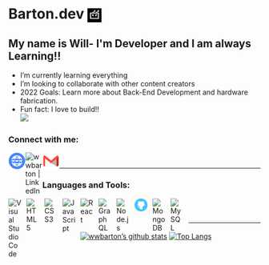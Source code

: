 # Barton.dev <img align="center" src='./assets/jpeg/Robart.jpeg' alt="web" width="28px"/>

## My name is Will- I'm Developer and I am always Learning!!

- I’m currently learning everything
- I’m looking to collaborate with other content creators
- 2022 Goals: Learn more about Back-End Development and hardware fabrication.
- Fun fact: I love to build!!
  <br/>
  ![](https://komarev.com/ghpvc/?username=wwbarton&style=flat-square)

### Connect with me:

<a href="https://wwbarton.github.io/Barton-Portfolio/" target="_blank"> <img align="left" src="./assets/png/web-blue.png" alt="wwbarton website" width="34px"/></a>
<a href="https://www.linkedin.com/in/wwbarton/" target="_blank"><img align="left" src="https://raw.githubusercontent.com/yushi1007/yushi1007/main/images/linkedin.svg" alt="wwbarton | LinkedIn" width="34px"/></a>
<a href="mailto:wwalt.barton@gmail.com"><img align="left" src='./assets/png/old-Gmail-icon.png' alt="web" width="34px"/></a>
<br/>

---

### Languages and Tools:

<img align="left" alt="Visual Studio Code" width="26px" src="https://cdn.jsdelivr.net/gh/devicons/devicon/icons/vscode/vscode-original.svg" target='none' style="padding-right:10px;" />
<img align="left" alt="HTML5" width="26px" src="https://cdn.jsdelivr.net/gh/devicons/devicon/icons/html5/html5-original.svg" target='none' style="padding-right:10px;" />
<img align="left" alt="CSS3" width="26px" src="https://cdn.jsdelivr.net/gh/devicons/devicon/icons/css3/css3-original.svg" target='none' style="padding-right:10px;" />
<img align="left" alt="JavaScript" width="26px" src="https://cdn.jsdelivr.net/gh/devicons/devicon/icons/javascript/javascript-original.svg" target='none' style="padding-right:10px;" />
<img align="left" alt="React" width="26px" src="https://cdn.jsdelivr.net/gh/devicons/devicon/icons/react/react-original.svg" target='none' style="padding-right:10px;" />
<img align="left" alt="GraphQL" width="26px" src="https://cdn.jsdelivr.net/gh/devicons/devicon/icons/graphql/graphql-plain.svg" target='none' style="padding-right:10px;" />
<img align="left" alt="Node.js" width="26px" src="https://cdn.jsdelivr.net/gh/devicons/devicon/icons/nodejs/nodejs-original.svg" target='none' style="padding-right:10px;" />
<img align="left" alt="Git" width="26px" src="./assets/png/gh.png"  target='none' style="padding-right:10px;" />
<img align="left" alt="MongoDB" width="26px" src="https://cdn.jsdelivr.net/gh/devicons/devicon/icons/mongodb/mongodb-original.svg" target='none' style="padding-right:10px;" />

<img align="left" alt="MySQL" width="26px" src="https://cdn.jsdelivr.net/gh/devicons/devicon/icons/mysql/mysql-original.svg" target='none' style="padding-right:10px;" />

<br />
<br />

---

[![wwbarton’s github stats](https://github-readme-stats.vercel.app/api?username=wwbarton&theme=cobalt2&show_icons=true)](https://github.com/wwbarton)
[![Top Langs](https://github-readme-stats.vercel.app/api/top-langs/?username=wwbarton&layout=compact&theme=cobalt2)](https://github.com/wwbarton)

[website]: https://wwbarton.github.io/Barton-Portfolio/
[linkedin]: https://www.linkedin.com/in/wwbarton/
